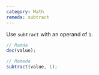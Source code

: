 ```yaml
---
category: Math
remeda: subtract
---
```


Use `subtract` with an operand of `1`.

```ts
// Ramda
dec(value);

// Remeda
subtract(value, 1);
```
